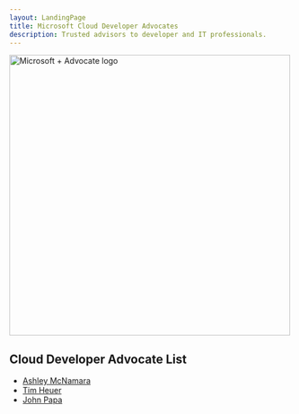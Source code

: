 ```yaml
--- 
layout: LandingPage
title: Microsoft Cloud Developer Advocates
description: Trusted advisors to developer and IT professionals.
---
```


<div id="main" class="v2">
    <div class="container">
        <img width="500" alt="Microsoft + Advocate logo" src="https://raw.githubusercontent.com/ashleymcnamara/Developer-Advocate-Bit/master/BitMicrosoft.png" />
        <h2> Cloud Developer Advocate List </h2>
        <ul>
            <li> <a href="ashley-mcnamara">Ashley McNamara</a></li>
            <li><a href="tim-heuer">Tim Heuer</a></li>
            <li><a href="john-papa">John Papa</a></li>
        </ul>
    </div>
 </div>
